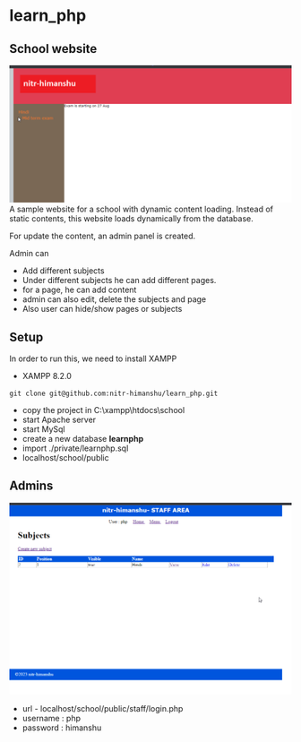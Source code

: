 # learn_php

## School website

![Website example](./public/images/example1.png)
A sample website for a school with dynamic content loading.
Instead of static contents, this website loads dynamically from the database.

For update the content, an admin panel is created.

Admin can

- Add different subjects
- Under different subjects he can add different pages.
- for a page, he can add content
- admin can also edit, delete the subjects and page
- Also user can hide/show pages or subjects

## Setup

In order to run this, we need to install XAMPP

- XAMPP 8.2.0

```git
git clone git@github.com:nitr-himanshu/learn_php.git
```

- copy the project in C:\xampp\htdocs\school
- start Apache server
- start MySql
- create a new database **learnphp**
- import ./private/learnphp.sql
- localhost/school/public

## Admins

![Admin page example](./public/images/example2.png)

- url - localhost/school/public/staff/login.php
- username : php
- password : himanshu
